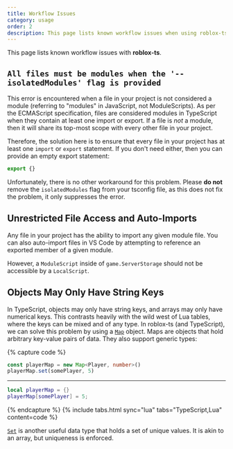 ```yaml
---
title: Workflow Issues
category: usage
order: 2
description: This page lists known workflow issues when using roblox-ts.
---
```


This page lists known workflow issues with **roblox-ts**.

## `All files must be modules when the '--isolatedModules' flag is provided`

This error is encountered when a file in your project is not considered a module (referring to "modules" in JavaScript, not ModuleScripts). As per the ECMAScript specification, files are considered modules in TypeScript when they contain at least one import or export. If a file is *not* a module, then it will share its top-most scope with every other file in your project.

Therefore, the solution here is to ensure that every file in your project has at least one `import` or `export` statement. If you don't need either, then you can provide an empty export statement:

```ts
export {}
```

Unfortunately, there is no other workaround for this problem. Please **do not** remove the `isolatedModules` flag from your tsconfig file, as this does not fix the problem, it only suppresses the error.

<!-- Issue: https://github.com/Microsoft/TypeScript/issues/18232 -->

## Unrestricted File Access and Auto-Imports
Any file in your project has the ability to import any given module file. You can also auto-import files in VS Code by attempting to reference an exported member of a given module.

However, a `ModuleScript` inside of `game.ServerStorage` should not be accessible by a `LocalScript`.

## Objects May Only Have String Keys
In TypeScript, objects may only have string keys, and arrays may only have numerical keys. This contrasts heavily with the wild west of Lua tables, where the keys can be mixed and of any type. In roblox-ts (and TypeScript), we can solve this problem by using a [`Map`](/types/interfaces/_es_d_.map.html) object. Maps are objects that hold arbitrary key-value pairs of data. They also support generic types:

{% capture code %}
```ts
const playerMap = new Map<Player, number>()
playerMap.set(somePlayer, 5)
```
***
```lua
local playerMap = {}
playerMap[somePlayer] = 5;
```
{% endcapture %}
{% include tabs.html sync="lua" tabs="TypeScript,Lua" content=code %}

[`Set`](/types/interfaces/_es_d_.set.html) is another useful data type that holds a set of unique values. It is akin to an array, but uniqueness is enforced.
